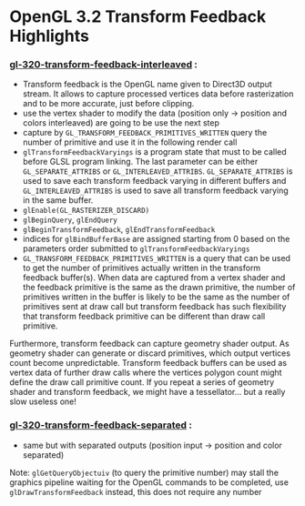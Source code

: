 # OpenGL 3.2 Transform Feedback Highlights

### [gl-320-transform-feedback-interleaved](https://github.com/elect86/jogl-samples/blob/master/jogl-samples/src/tests/gl_320/transform_feedback/Gl_320_transform_feedback_interleaved.java) :

* Transform feedback is the OpenGL name given to Direct3D output stream. It allows to capture processed 
vertices data before rasterization and to be more accurate, just before clipping.
* use the vertex shader to modify the data (position only -> position and colors interleaved) are going to be use the next step
* capture by `GL_TRANSFORM_FEEDBACK_PRIMITIVES_WRITTEN` query the number of primitive and use it in the following render call
* `glTransformFeedbackVaryings` is a program state that must to be called before GLSL program linking. The last 
parameter can be either `GL_SEPARATE_ATTRIBS` or `GL_INTERLEAVED_ATTRIBS`. `GL_SEPARATE_ATTRIBS` is used to 
save each transform feedback varying in different buffers and `GL_INTERLEAVED_ATTRIBS` is used to save all 
transform feedback varying in the same buffer.
* `glEnable(GL_RASTERIZER_DISCARD)`
* `glBeginQuery`, `glEndQuery`
* `glBeginTransformFeedback`, `glEndTransformFeedback`
* indices for `glBindBufferBase` are assigned starting from 0 based on the parameters order submitted to 
`glTransformFeedbackVaryings`
* `GL_TRANSFORM_FEEDBACK_PRIMITIVES_WRITTEN` is a query that can be used to get the number of primitives 
actually written in the transform feedback buffer(s). When data are captured from a vertex shader and the 
feedback primitive is the same as the drawn primitive, the number of primitives written in the buffer is 
likely to be the same as the number of primitives sent at draw call but transform feedback has such 
flexibility that transform feedback primitive can be different than draw call primitive.

Furthermore, transform feedback can capture geometry shader output. As geometry shader can generate or discard 
primitives, which output vertices count become unpredictable. Transform feedback buffers can be used as vertex 
data of further draw calls where the vertices polygon count might define the draw call primitive count. If you 
repeat a series of geometry shader and transform feedback, we might have a tessellator... but a really slow 
useless one! 

### [gl-320-transform-feedback-separated](https://github.com/elect86/jogl-samples/blob/master/jogl-samples/src/tests/gl_320/transform_feedback/Gl_320_transform_feedback_separated.java) :

* same but with separated outputs (position input -> position and color separated)

Note: `glGetQueryObjectuiv` (to query the primitive number) may stall the graphics pipeline waiting for the 
OpenGL commands to be completed, use `glDrawTransformFeedback` instead, this does not require any number
